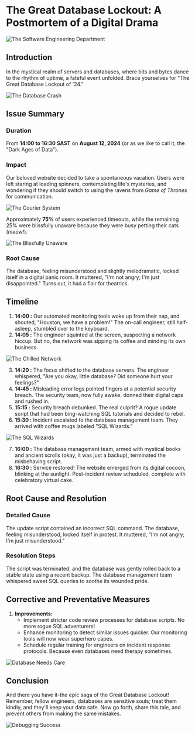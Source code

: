 # The Great Database Lockout: A Postmortem of a Digital Drama

![The Software Engineering Department](./software_engineering_department.jpg)

## Introduction

In the mystical realm of servers and databases, where bits and bytes dance to the rhythm of uptime, a fateful event unfolded.
Brace yourselves for "The Great Database Lockout of '24."

![The Database Crash](./database_crash1.png)

## Issue Summary

### Duration

From **14:00 to 16:30 SAST** on **August 12, 2024**
(or as we like to call it, the "Dark Ages of Data").

### Impact

Our beloved website decided to take a spontaneous vacation.
Users were left staring at loading spinners, contemplating life's mysteries, and wondering if they should switch to using the ravens from _Game of Thrones_ for communication.

![The Courier System](./ravens_of_got.png)

Approximately **75%** of users experienced timeouts, while the remaining 25% were blissfully unaware because they were busy petting their cats (_meow!_).

![The Blissfully Unaware](./blissfully_unaware.png)

### Root Cause

The database, feeling misunderstood and slightly melodramatic, locked itself in a digital panic room. It muttered, "I'm not angry; I'm just disappointed."
Turns out, it had a flair for theatrics.

## Timeline

1. **14:00 :** Our automated monitoring tools woke up from their nap, and shouted, "Houston, we have a problem!" The on-call engineer, still half-asleep, stumbled over to the keyboard.
2. **14:05 :** The engineer squinted at the screen, suspecting a network hiccup. But no, the network was sipping its coffee and minding its own business.

![The Chilled Network](./network_on_coffee_break.png)

3. **14:20 :** The focus shifted to the database servers. The engineer whispered, "Are you okay, little database? Did someone hurt your feelings?"
4. **14:45 :** Misleading error logs pointed fingers at a potential security breach. The security team, now fully awake, donned their digital caps and rushed in.
5. **15:15 :** Security breach debunked. The real culprit? A rogue update script that had been bing-watching SQL tutorials and decided to rebel.
6. **15:30 :** Incident escalated to the database management team. They arrived with coffee mugs labeled "SQL Wizards."

![The SQL Wizards](./sql_wizards.png)

7. **16:00 :** The database management team, armed with mystical books and ancient scrolls (okay, it was just a backup), terminated the misbehaving script.
8. **16:30 :** Service restored! The website emerged from its digital cocoon, blinking at the sunlight. Post-incident review scheduled, complete with celebratory virtual cake.

## Root Cause and Resolution

### Detailed Cause

The update script contained an incorrect SQL command. The database, feeling misunderstood, locked itself in protest. It muttered, "I'm not angry; I'm just misunderstood."

### Resolution Steps

The script was terminated, and the database was gently rolled back to a stable state using a recent backup. The database management team whispered sweet SQL queries to soothe its wounded pride.

## Corrective and Preventative Measures

1. **Improvements:**
   - Implement stricter code review processes for database scripts. No more rogue SQL adventurers!
   - Enhance monitoring to detect similar issues quicker. Our monitoring tools will now wear superhero capes.
   - Schedule regular training for engineers on incident response protocols. Because even databases need therapy sometimes.

![Database Needs Care](./database_therapy_session.png)

## Conclusion

And there you have it-the epic saga of the Great Database Lockout!
Remember, fellow engineers, databases are sensitive souls; treat them kindly, and they'll keep your data safe.
Now go forth, share this tale, and prevent others from making the same mistakes.

![Debugging Success](./debugging_success.png)
